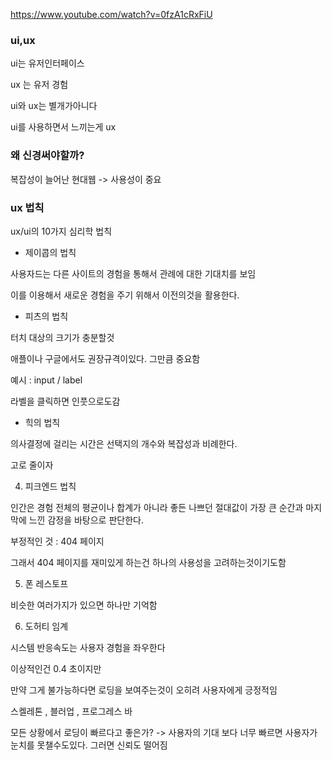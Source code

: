 https://www.youtube.com/watch?v=0fzA1cRxFiU

### ui,ux

ui는 유저인터페이스

ux 는 유저 경험

ui와 ux는 별개가아니다

ui를 사용하면서 느끼는게 ux

### 왜 신경써야할까?

복잡성이 늘어난 현대웹 -> 사용성이 중요

### ux 법칙

ux/ui의 10가지 심리학 법칙

- 제이콥의 법칙

사용자드는 다른 사이트의 경험을 통해서 관례에 대한 기대치를 보임

이를 이용해서 새로운 경험을 주기 위해서 이전의것을 활용한다.

- 피츠의 법칙

터치 대상의 크기가 충분할것

애플이나 구글에서도 권장규격이있다. 그만큼 중요함

예시 : input / label

라벨을 클릭하면 인풋으로도감

- 힉의 법칙

의사결정에 걸리는 시간은 선택지의 개수와 복잡성과 비례한다.

고로 줄이자

4. 피크엔드 법칙

인간은 경험 전체의 평균이나 합계가 아니라 좋든 나쁘던 절대값이 가장 큰 순간과 마지막에 느낀 감정을 바탕으로 판단한다.

부정적인 것 : 404 페이지

그래서 404 페이지를 재미있게 하는건 하나의 사용성을 고려하는것이기도함

5. 폰 레스토프

비슷한 여러가지가 있으면 하나만 기억함

6. 도허티 임계

시스템 반응속도는 사용자 경험을 좌우한다

이상적인건 0.4 초이지만

만약 그게 불가능하다면 로딩을 보여주는것이 오히려 사용자에게 긍정적임

스켈레톤 , 블러업 , 프로그레스 바

모든 상황에서 로딩이 빠르다고 좋은가? -> 사용자의 기대 보다 너무 빠르면 사용자가 눈치를 못챌수도있다. 그러면 신뢰도 떨어짐

